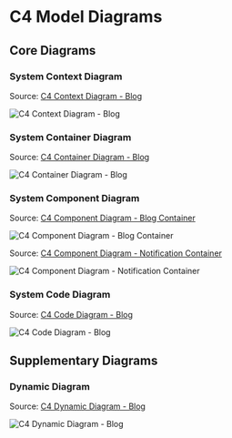 # C4 Model Diagrams

## Core Diagrams

### System Context Diagram

Source: [C4 Context Diagram - Blog](C4_Context_Diagram_Blog.puml)

![C4 Context Diagram - Blog](https://www.plantuml.com/plantuml/png/ZLDBSvim4BxpApQ-r9anvj3qqbCScyIP-ZK6ZwSdHi0QD1KI8max-VUL42OqIQSz8NtizzXTk5UQIDrK3EPtC1TSuuk61IM591NuyC14uNatb6UioH5AhMlrFGWakKmBgiicRHJApDAudcQY2cf6k9NpbSuPJOFvdR-pq66z2YgYD4e39PtHj3QLtasE9yeH7hURU7OCe-qw_0yZtTGabr_V3AbvwvzCXQzgIJMggr-BaGigKQ7_xQsPWL-0_8nCrEWIUQlPp-qXJbRXOvpidv-MyVZM-zA1yNQNBBR7pG2QHKdq8updom5sV8wNHk0ft2mCwccg6KBqQX9L_PppRiud8Tj95vGNNOtdxL0gmSSNsukSmEZO7aRcD0C7jhnQAAqce0H89BdXG4PuUmPTOZKTtNPAIVYYnwx6QEpRWrDpe5DhKaPLYRdJXVIryr9Mo7FPnccNrLsDnhlmhInZugB0has15f0P5uqJQEhSF87mt8NiyjkxQbALIPgYhPUO8JqZSA7fYMP4Ky4Ld2a1h0XbDeupQ_koK9yczEqLL9ybBX6e6RdaXC6QPb8eST8GlcGbuGK23WbJoxX-3xRfFR9aWxGeKo7xTNmOGRiUs9bkBB_zVWtPSFzEERXHVCQvxka3n-xjCqRoGB9VFUsFSKJ8SmMRmHpDV2qzMiUxZjttzzxm7qh35DwzUMr-dzy0 "C4 Context Diagram - Blog")

### System Container Diagram

Source: [C4 Container Diagram - Blog](C4_Container_Diagram_Blog.puml)

![C4 Container Diagram - Blog](https://www.plantuml.com/plantuml/png/jLRRRkCs47tNLqoD1Me3lXJPxKlH5ElRRh8RNnev3VfaKD9O9aA9Aad5SOl-UuUaPClU94Y1zidIS6REcU6SaJzgmvGfCm7Z3p2MkM4yHmKJpbB5CkZ1ICWq2BxZUIpA165hJA5_6WmKs_LJRhPbL6fKCGLYRlgnp0Q5OBbDsDCc4JmQZ3_qbjPqDxiPP4mRL6HQ7w3w1VaIG88RUeN9zBVhyM8UlW78b0LBrFiZ8AVJteOyUhfGtA2kyH9yj6Vw6vIB_mNcue3pQJ5V3U-duM8s_K-Hd8tjKCiCUpyshgSkRC3oj1IiwkutnnTqdYZ9anVFBM2Uld0yAAGsgKBzXpZpQ1GyeEeUKRtYWFaZ2bdWcSlFD75I3nxOve7z4WJ39Bb5iM9fkuMFrAfM5zu9QcvezWBX4YPCRp6v8Kkxqmc2c-7lYxlL-cRwQRM-lVvyjMftWkyhusgnN4yMz_E6QHYkmw_JrVYgORk_NbrHWi_J-OIiWU66WC8zTJvhI2If9BAHoeaafNvLNa6mHALbtjxPMrDTQDsx1wBU6e8tkZZRHzq5BK4XIoW6OfQxPp1RpFgjJfLfFNqoRUz3EMxTWy_cZJvR6Gbkc-7pGhIliBHD57Xkwv4iyuIfVJkgI7ix9JkhejNvAu1ZmUqTHiEYiCLW1FJayFsOjOvMmMDckCof06Q02I5tO0TTWv4G4rk3NIYBX7w1Xj0Nw_ZsRPPgRebl4pgJ4HVeqMVk-Op0bx1rSlGg2mT9jlE6UNodYpDyswePZvMikWJk9QG1vp7QiD391KPI6aUaSUmfu1D1s8fXkBo6MzG6ThG4WCPVEQQQQ0bgIc8PBciwNePdR79f-AOgi6OrRzZ-FJkxjSeCDJY5QTWecS5NAq1tHrMVBBDfBsDSr1Fo0iD9v3esOOP5J6FTjFhTXYsh3MAVQxlDhurKw2-7FAg1IQpNSUUSWlrQOebj8gzPYYCb7vn4PluTlC76kt8S7DT6yQYqlQOnP1McB0pF-9zaj5gYckYERDTS0vICAQ5zfLXacNroiTp9LVGe5jq0kxLbvGPqo-8WckO4kMNWxjW6kE-2A-ab_pklbhS7sFtmWdj3IM-8y47hEV9q6yaJ7PnTi4lWniRsowqTgpMRxijaD3xWduQTtzgo6hIQINrdxmnBzULX_xSMfOda4ooPeUsMUoNvSQMno35s7md_pRni5Mw3NdHrp0HU_j1_NvCvrdN6upc1ZRr4NgVM2Vu-x5cxiQrM3kkraeu-I6UrHPeVMm4JNhDQRWnCd-8jhK44R0Qu5UuklFgc7DVnSPmwptiq1yYxr9-IWyjn04uTcfktwHESzE-PXfsK7cAUQ6ZkABThzJwFk_MqsOGZ5ZySeL_FK4rNE5ijBP-Fv41_8_u1 "C4 Container Diagram - Blog")

### System Component Diagram

Source: [C4 Component Diagram - Blog Container](C4_Component_Diagram_Blog_Conotainer.puml)

![C4 Component Diagram - Blog Container](https://www.plantuml.com/plantuml/png/jPHRRvim583V-HKUBqka9f6wxcLFfI5jq-McG1Rj2PbmabWocDbcMJNjl-_OGA1bgxffUm7xtBvpiNsjD9MwI3aPNv6nI7EHGQQ9p-X1qfGCo0qN1rHach8CfEEyOTcE5mcGezQv-Z0QINeQ7fW-5d6XGExG4WCCTo8TvPnc9lH0wOIpU3I-6goCQ3EVZLAgD4WKHMVeC4TR12ImHnJn9v-cu-KYU0L85pbDvBi6o50xsAF5GEMIQL0rBu6lHgSwbCl_WhaySswNYz3RJeBbVF9FILP6Jw142eFthV7KXOreTYWubMLtk-fSA7sGeBxmtrXSOeH42fPKytaxypulDs4qczo6qNfwTn_s-cTXk5n5_dAxQ8cy80e-JiBnVKksdORt6E1kil1HwcYcEP3W4IjAMuSmgGxXNiZECJmlUoU8lJo_8EuMOe8h5vTUMRFRI3dRKSr4HlIHQa8v5oTYkgw85cGdWMgu84MUu9zWlGGb2J6zKKCJfMgYss-1Kn4p3YLxRjVFy0-1-qJrOWuMY3AI5p5dwWWLlgJR0RJfVjoBiIK-rJIc2dDtROVglV5QLPCrwrfkI4eB2IKABQhY4sFLd0L4DQpeHXHPGkMZHSxPJegQPpTO0XvtSFlV7TAChsUYcHXIS0woIeWq4aCCy3Hd1u93Chj6LxO8lc4CCm_YhQPa3UX-mlj2H0xITb9XsxZ9tjIriktgTt88olJg1AfjGxUhKbXYMPfpID5T6JJ3Qodt59L_mLu3VXas_B76Dv9M_Gyhp-pmrzA_XkSWSGsyq-kdTMyKbCcXQJHxsfHEbfNn3ySnWUlRrHdcrZn3DW-JkNtIqEj5bqrvlVx8PssknQyyMhVlTKx6AzfqflBi5bdNlHIfVGLEzgt5Xjlf-3TZ4-SQiWHVmfy0 "C4 Component Diagram - Blog Container")

Source: [C4 Component Diagram - Notification Container](C4_Component_Diagram_Notification_Container.puml)

![C4 Component Diagram - Notification Container](https://www.plantuml.com/plantuml/png/jLHTRzem57tFh_1GfO5KYDHrBzCwbK9QgW9X91tQKsIIcs3Xn9djj6NJ_lkk7Gg1TjeUjfV8z_ZUS-vNVAaqbRhAEHcSau78Ir50eScGqKpId7J9L6YMifXg9WfqA3Hb1KZ7USEAc5S9a9NMfVhWkf8-zZAcLzMoKY1Zz4IYNYnoj-IqC19TfHFEbkxWl3ipqFraxEPKQP08HJlnNec-A910Yb9aw7sv7VZJu2-4T5NIHBxR2pAyxQReqLMbP1hKiru23-PElL0v-oyoPpkTQtyQzXTUu4-yVwfaCVe8IkJGVTyOptDXRYcKpYIeRxnkyCwZaP8BnGDmKSAHoqSkCg7SDKtNz9FZz9Da3ZoaMRi53vXhwvISSAmkq1iEv88CgLf1CaQatUauJZ3o5z7CcmV-DFBlm_7jr6jtdBVZ_bUqeh5t7KRpsvjHYE0M2_rPDFGNquPRFuY2EoySZ1hOuZOSOVoDDnqYwcYcKJxOO4FonYudsrrEXVpjDiz0Ab54tfDkIw09o5FIcji3rjRgangq56MrvCpKHqn75LbkoACPXLIzLiUfrIrHJXclJQJmkiOaojg6Crm1OJXfML1E9YoMGebK4-yfNj4Y0mBD0CEyo_Pp1HMqSr2APd0bnTfcEwbjKWD6uSvCono6J6d9bfN6d1EgAL5QI22Yr2ndtn4qPJ4KLHg_X1POcXGn4XeJOu7cvcHZMM6QmRiO2pt3RfS2yzid65s9gaYetBIBHhjtrnXpC8QwU93ugq2hyyCX-zcrBJb6gYgtWROcyWmO-G3_0ynjm4MLj5vu49QN77AaghMq82d4UaLcTdQf53avwbpd885c1K6Tut7-MtYVZ3tL8D4hglT9O6_heQVKt0cY09lTr517-c2sOC0PdiqMsPseJQFoScyCMj-_Jc_GeoWitMHhIqTj_BEZyN7ZNs_3lO8wNnCpVBrNXmLi8tuwJXrojCN7uzuUxRIQAtsYQQOkjezFnt9DWMMhfP277Jlu1mFiXZfu0WmdLPiYFhLlyPRgYiRhtJFm1mRifntt99oPzbsY0xwSlm00 "C4 Component Diagram - Notification Container")

### System Code Diagram

Source: [C4 Code Diagram - Blog](C4_Code_Diagram_Blog.puml)

![C4 Code Diagram - Blog](https://www.plantuml.com/plantuml/png/lLHDZzCm4BtxLunweOje5oHELOYss-vX9IHMtKLxuUB6qzRWs94zRQbW_pjZ9ssosG8dk2IUh_VUJCQv2YGzRKi3i_SmSmfXhkNQon96S6tSMWZIP12oPHxDx7APmyp848vvufN15G4vy7gz8L3QOq7QMH6-QLl921KsKhczjcjOIHDG2BJR4Zu7z0-72k6707XSt3xSBFYmk9dE-V0aX5m6yh8WA1BVmfawzPvyXDAgFLjPufcIoF374cX543_O_gW3PP4g1y_FmAZM4OTTDO7172kqAfOx2xH9OpaYnD6y-M91Cxkqi4JO8wTuo7J-w3MXpovr3Yuv5YXLxHWFH98v6fsqYDhZs3LuEnw_7jIzJs0ZWn1rQpLYOzHeJLdsa-jg3vV4jk13eao3ZPITl1hcMLxz9L8UDFXtBj3lvfZMepMdMzeutzeAG-5rbHQYhS7lr44hvHhl96tYi4MZQF1k06t_IS04zZ4ccjwQq8iaps7H4JxdrVm_sjEYB1sHAoSdwk5SaeG7BsrOiUfFowzyFIxIeWJO1bIWBGJSePS6Z3oW3_4oyM85NLP6hmxfpfMogfWmT3kREKkyfAPPSe2TqmeA7W3XyCXVyVkYZMuhTJvwzAoqLTU7MpKypQkEfulH9EKfQshCa6DFNKdtw7UwmAwU87V_Zc-1ZAZ9-SDPoXxVtydwJ3qENhRe4RtfDsvMAhf3wBXx_hmlVX9N8Rp4pPzDjSaIL_mJub_sBm00 "C4 Code Diagram - Blog")

## Supplementary Diagrams

### Dynamic Diagram

Source: [C4 Dynamic Diagram - Blog](C4_Dynamic_Diagram_Blog.puml)

![C4 Dynamic Diagram - Blog](https://www.plantuml.com/plantuml/png/bLLThzeu47tFhvYYIWqI7ozzgbIfG6WlBLzBSdMrJv6Jc61Tnqvjfy2kzh_ls0wGIsyhzGbxy9mvSpp7-QGDKQQfECpUGtGMf68vH8oKYbGmX2cNPH2yOIBdJK7XO4ojFup7YXn79JE79ciqLRaKXWepocKrhZaH5cweJS5PDfwz7svjw76r75T46wembBQ5HZMU3899KUmeJqWPzkWF1EeDu2rdWiRcp2byX8Ze0osM60dx_I287pPFwNQ-YpVhTFEOB1VhUTWFtYqdV-CkNSu_9-bkyUKXwGIJpJQDDa_hJcWIf_6tUJ9xwCIU5ia30doPhoEC1eOPh1-VaNLrrQPejTbBvTGfcIZRCq6mfKfB4HuLmqO7q7jo2-odDm4VT7crr4OFG4jGb1IO0paHRWtcGAjHhzyYfVEJ2VqPnDYvXKVpGO_MP9nPXJmkPEUsbhP0WUUMJcKZ2gBEOTQIzd44k-kYr_yt09ZXdH9KN8L7catgsZP3Cy2Lgo_AXXD7fOrobXF3fC06Y072kJo2dGqDHaAER0qTG5CN-0j45BvPntTaKKWBsCVIxswrAvanJdtvbLlVCVWQzrxyzLiQhYR6xXNp10ebMU48tEfRhLOiLxAL2Tmcfke7owbDYsjbbPjAQHoHpj-U0ZrX2TioJBOBs55ju8Z60LbJvPXgfCLHbS8ot5xeQ8TxnqP8m_PjWnTMwqxipzcXStLJKGtETnhsIbRmZUoVYRkaLYVBR3wi2EEN4Va5moXpYaN4a8neUX7jihTfjiDIKTVa9MxnjP6A-il14-t45FPKtMPyvo-B_TNGXeP8NfEIJfLyTXvP-JtuWCrtxRXoJ1l5iiPgZND8sfgoDgnY_s3GcWbxmZkogZa1bCmHq6unb-83W2kNovnV-H1pgPlWPrUc7_ntTPprhXNjQhHMGttLC3bG14Ad2iBzvMcvDp0_vGSq10NQJN1cndTo8GfwIdUX-mtx0xYyDZUZse2R9KnvDQCzsHtlJXBkt4FVpOvksPsikzjs6DPg5k9hD9rr4POl4MvfzrUuRQVkmkLoWMyDAVN7woUYjsbC9a-m9SOgw6tbPnTdHD2ys_sjzbsrrpmrywxuFO7NEti5xiK8n5GK6hgcTO-FFejyy9FcZntM7P3hz-1di5RwU9LixRHymWFuXVqV "C4 Dynamic Diagram - Blog")
